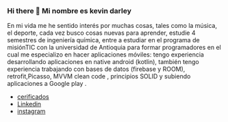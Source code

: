 ### Hi there 👋 Mi nombre es kevin darley

<!--
**kevindives/kevindives** is a ✨ _special_ ✨ repository because its `README.md` (this file) appears on your GitHub profile. -->

En mi vida me he sentido interés por muchas cosas, tales como la música, el deporte, cada vez busco cosas nuevas para aprender,
estudie 4 semestres de ingeniería química, entre a estudiar en el programa de misiónTIC con la universidad de Antioquia para formar programadores
en el cual me especializo en hacer aplicaciones móviles: tengo experiencia desarrollando aplicaciones en native android (kotlin),
también tengo experiencia trabajando con bases de datos  (firebase y ROOM),
retrofit,Picasso, MVVM  clean code , principios SOLID y subiendo aplicaciones a Google play .

- [cerificados](https://drive.google.com/drive/folders/1EnCYJ1b9pz0d-fK4dvw50n00Eamcv4TD?usp=sharing)
- [Linkedin](https://www.linkedin.com/in/kevin-darley-tejada-ardila-57b19a227/)
- [instagram](https://www.instagram.com/darleykevin/)


